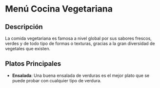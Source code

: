 # Menú Cocina Vegetariana

## Descripción
La comida vegetariana es famosa a nivel global por sus sabores frescos, verdes y de todo tipo de formas o texturas, gracias a la gran diversidad de vegetales que existen.

## Platos Principales
- **Ensalada**: Una buena ensalada de verduras es el mejor plato que se puede probar con cualquier tipo de verdura.
